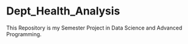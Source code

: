 # Dept_Health_Analysis
This Repository is my Semester Project in Data Science and Advanced Programming.
